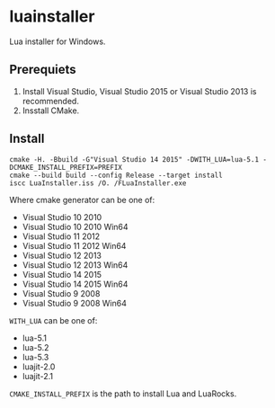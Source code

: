# luainstaller

Lua installer for Windows.

## Prerequiets

1. Install Visual Studio, Visual Studio 2015 or Visual Studio 2013 is recommended.
2. Insstall CMake.

## Install

```Batch
cmake -H. -Bbuild -G"Visual Studio 14 2015" -DWITH_LUA=lua-5.1 -DCMAKE_INSTALL_PREFIX=PREFIX
cmake --build build --config Release --target install
iscc LuaInstaller.iss /O. /FLuaInstaller.exe
```

Where cmake generator can be one of:

- Visual Studio 10 2010
- Visual Studio 10 2010 Win64
- Visual Studio 11 2012
- Visual Studio 11 2012 Win64
- Visual Studio 12 2013
- Visual Studio 12 2013 Win64
- Visual Studio 14 2015
- Visual Studio 14 2015 Win64
- Visual Studio 9 2008
- Visual Studio 9 2008 Win64

`WITH_LUA` can be one of:

- lua-5.1
- lua-5.2
- lua-5.3
- luajit-2.0
- luajit-2.1

`CMAKE_INSTALL_PREFIX` is the path to install Lua and LuaRocks.
